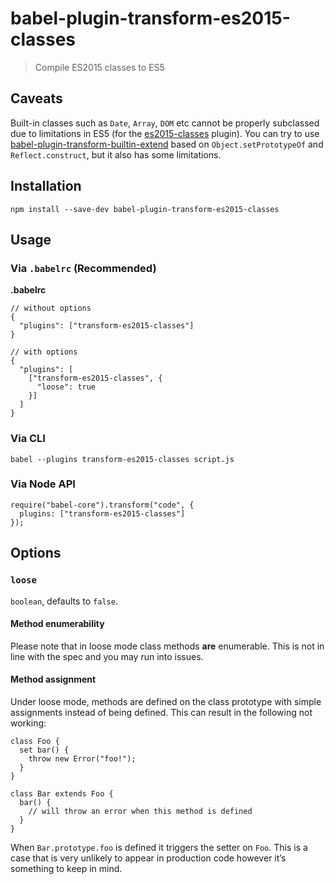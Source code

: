 babel-plugin-transform-es2015-classes
=====================================

> Compile ES2015 classes to ES5

Caveats
-------

Built-in classes such as `Date`, `Array`, `DOM` etc cannot be properly subclassed due to limitations in ES5 (for the [es2015-classes](http://babeljs.io/docs/plugins/transform-es2015-classes) plugin). You can try to use [babel-plugin-transform-builtin-extend](https://github.com/loganfsmyth/babel-plugin-transform-builtin-extend) based on `Object.setPrototypeOf` and `Reflect.construct`, but it also has some limitations.

Installation
------------

    npm install --save-dev babel-plugin-transform-es2015-classes

Usage
-----

### Via `.babelrc` (Recommended)

**.babelrc**

    // without options
    {
      "plugins": ["transform-es2015-classes"]
    }

    // with options
    {
      "plugins": [
        ["transform-es2015-classes", {
          "loose": true
        }]
      ]
    }

### Via CLI

    babel --plugins transform-es2015-classes script.js

### Via Node API

    require("babel-core").transform("code", {
      plugins: ["transform-es2015-classes"]
    });

Options
-------

### `loose`

`boolean`, defaults to `false`.

#### Method enumerability

Please note that in loose mode class methods **are** enumerable. This is not in line with the spec and you may run into issues.

#### Method assignment

Under loose mode, methods are defined on the class prototype with simple assignments instead of being defined. This can result in the following not working:

    class Foo {
      set bar() {
        throw new Error("foo!");
      }
    }

    class Bar extends Foo {
      bar() {
        // will throw an error when this method is defined
      }
    }

When `Bar.prototype.foo` is defined it triggers the setter on `Foo`. This is a case that is very unlikely to appear in production code however it’s something to keep in mind.

